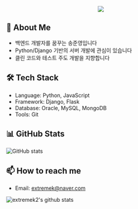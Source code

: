 <p align='center'>
    <img src="https://capsule-render.vercel.app/api?type=waving&color=timeauto&height=300&section=header&text=WELCOME%20&fontSize=90&animation=twinkling&fontAlignY=38&desc=extremek2's%20GitHub%20Profile%20&descAlignY=51&descAlign=62"/>
</p>

## 👋 About Me
- 백엔드 개발자를 꿈꾸는 송준영입니다
- Python/Django 기반의 서버 개발에 관심이 있습니다
- 클린 코드와 테스트 주도 개발을 지향합니다

## 🛠 Tech Stack
- Language: Python, JavaScript
- Framework: Django, Flask
- Database: Oracle, MySQL, MongoDB
- Tools: Git

## 📊 GitHub Stats
![GitHub stats](이미지주소)

## 📫 How to reach me
- Email: extremek@naver.com


![extremek2's github stats](https://github-readme-stats.vercel.app/api?username=extremek2&show_icons=true)
